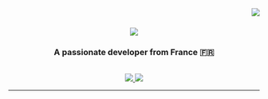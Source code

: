 <img align="right" src="https://visitor-badge.laobi.icu/badge?page_id=ulyzzze.ulyzzze" />

<h1 align="center">
    <img src="https://readme-typing-svg.herokuapp.com/?font=Righteous&size=35&center=true&vCenter=true&width=500&height=70&duration=4000&lines=Hi+There!+👋;+I'm+Ulysse+Couchoud!;" />
</h1>

<h3 align="center">A passionate developer from France 🇫🇷 </h3>

<br/>

<div align="center">

<!--
**ulyzzze/ulyzzze** is a ✨ _special_ ✨ repository because its `README.md` (this file) appears on your GitHub profile.

Here are some ideas to get you started:

- 🔭 I am currently a student of **Epitech**
- 🌱 I’m currently learning **Docker, React and C++**
- 🤔 I’m currently looking for an **internship** in IT
- 📫 How to reach me: ...
-->

 </div>
 
<div align="center"> 
  <a href="mailto:ulysse.couchoud@epitech.eu">
    <img src="https://img.shields.io/badge/Gmail-333333?style=for-the-badge&logo=gmail&logoColor=red" />
  </a>
  <a href="https://www.linkedin.com/in/ulysse-couchoud-a975322a4/" target="_blank">
    <img src="https://img.shields.io/badge/LinkedIn-0077B5?style=for-the-badge&logo=linkedin&logoColor=white" target="_blank" />
  </a>
</div>

 <hr/>
